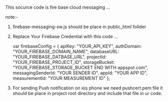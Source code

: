This socurce code  is fire base cloud messaging ...

note:-

1. firebase-messaging-sw.js should be place in public_html follder

2. Replace Your Firebase Credential with this code ...


	var firebaseConfig = {
        apiKey: "YOUR_API_KEY",
        authDomain: "YOUR_FIREBASE_DOMAIN_NAME",
        databaseURL: "YOUR_FIREBASE_DATBASE_URL",
        projectId: "YOUR_FIREBASE_PROJECT_ID",
        storageBucket: "YOUR_FIREBASE_STORAGE_BUCKET END WITH appspot.com",
        messagingSenderId: "YOUR SENDER ID",
        appId: "YOUR APP ID",
        measurementId: "YOUR MEASUREMENT ID"
    };


3. For sending Push notification on ios phone we need  pushcert.pem file  it should be place in project root directory and include that file in ur code. 

